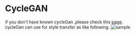 # CycleGAN
if you don't have known cycleGan ,please check this [page](https://junyanz.github.io/CycleGAN/).    
cycleGan can use for style transfer as like following.
![sample](https://junyanz.github.io/CycleGAN/images/teaser.jpg "paper")


